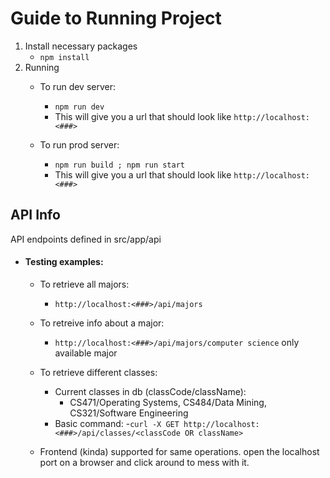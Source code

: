 # Guide to Running Project 

1. Install necessary packages
    - `npm install`
2. Running
    - To run dev server:
        - `npm run dev`
        - This will give you a url that should look like `http://localhost:<###>`

    - To run prod server:
        - `npm run build ; npm run start`
        - This will give you a url that should look like `http://localhost:<###>`

## API Info

API endpoints defined in src/app/api

- #### Testing examples:

    - To retrieve all majors:
        - `http://localhost:<###>/api/majors`

    - To retreive info about a major:
        - `http://localhost:<###>/api/majors/computer science` only available major

    - To retrieve different classes:
        - Current classes in db (classCode/className):
            - CS471/Operating Systems, CS484/Data Mining, CS321/Software Engineering
        - Basic command:
            -`curl -X GET http://localhost:<###>/api/classes/<classCode OR className>`

    - Frontend (kinda) supported for same operations. open the localhost port on a browser and click around to mess with it.

